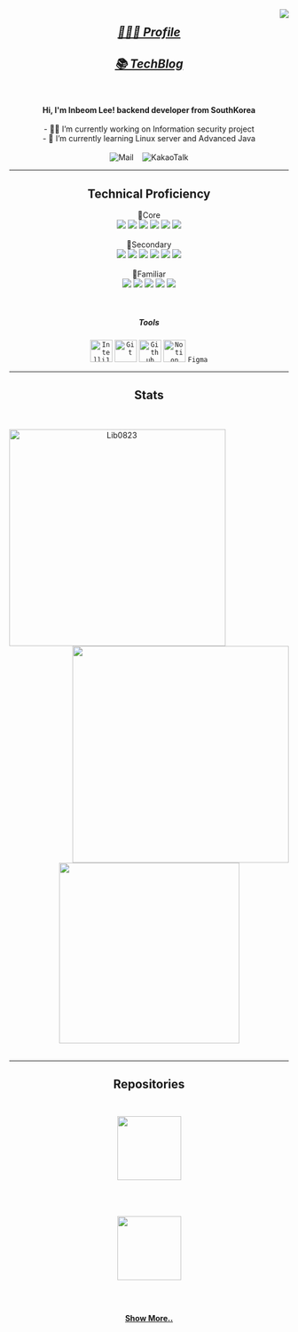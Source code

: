 <img align="right" src="https://visitor-badge.laobi.icu/badge?page_id=Lib0823.Lib0823">

<h5 align="center">
  <a href="https://inbeom.notion.site/Inbeom-s-Profile-342b42bc3a3e427f8aa7a20638a40f1b" target="_blank">
    <h2>👨🏻‍💻 Profile</h2>
  </a>
  <a href="https://inbeom.tistory.com/" target="_blank"> 
    <h2>📚 TechBlog</h2>
  </a>
</h5>

<br>
<p align="center">
 <b>Hi, I'm Inbeom Lee! backend developer from SouthKorea</b>
  <br>
  <br>
- 🧑‍💻 I’m currently working on Information security project       <br>
- 📝 I’m currently learning Linux server and Advanced Java       <br>
<br>
  <img alt="Mail" src="https://img.shields.io/badge/Mail-robot082373@naver.com-red">
  &nbsp;&nbsp;
  <img alt="KakaoTalk" src="https://img.shields.io/badge/Kakao-robor8667%40-yellow">
</p>

<hr>
<h2 align="center">Technical Proficiency</h2>
<p align="center">
  🥇Core<br>
  <img src="https://img.shields.io/badge/java-6DB33F?style=for-the-badge&logo=java&logoColor=white"> 
  <img src="https://img.shields.io/badge/spring-6DB33F?style=for-the-badge&logo=spring&logoColor=white">
  <img src="https://img.shields.io/badge/mybatis-6DB33F?style=for-the-badge&logo=mybatis&logoColor=white">
  <img src="https://img.shields.io/badge/junit5-6DB33F?style=for-the-badge&logo=junit5&logoColor=white">
  <img src="https://img.shields.io/badge/postgresql-6DB33F?style=for-the-badge&logo=postgresql&logoColor=white">
  <img src="https://img.shields.io/badge/elasticsearch-6DB33F?style=for-the-badge&logo=elasticsearch&logoColor=white">
  <br> <br>
  🥈Secondary<br>
  <img src="https://img.shields.io/badge/linux-6DB33F?style=for-the-badge&logo=linux&logoColor=white">
  <img src="https://img.shields.io/badge/jpa-6DB33F?style=for-the-badge&logo=jpa&logoColor=white">
  <img src="https://img.shields.io/badge/security-6DB33F?style=for-the-badge&logo=springsecurity&logoColor=white">
  <img src="https://img.shields.io/badge/android-6DB33F?style=for-the-badge&logo=android&logoColor=white">
  <img src="https://img.shields.io/badge/vue.js-6DB33F?style=for-the-badge&logo=vue.js&logoColor=white">
  <img src="https://img.shields.io/badge/mysql-6DB33F?style=for-the-badge&logo=mysql&logoColor=white">
  <br> <br>
  🥉Familiar<br>
  <img src="https://img.shields.io/badge/python-6DB33F?style=for-the-badge&logo=python&logoColor=white">
  <img src="https://img.shields.io/badge/jsp-6DB33F?style=for-the-badge&logo=jsp&logoColor=white">
  <img src="https://img.shields.io/badge/prometheus-6DB33F?style=for-the-badge&logo=prometheus&logoColor=white">
  <img src="https://img.shields.io/badge/grafana-6DB33F?style=for-the-badge&logo=grafana&logoColor=white">
  <img src="https://img.shields.io/badge/sqlite-6DB33F?style=for-the-badge&logo=sqlite&logoColor=white">
</p>
<br>
<h5 align="center">Tools</h5>
<div align="center">
  <code><img title="IntelliJ" height="40" src="https://user-images.githubusercontent.com/89591782/223767182-7a7091ec-a6ec-414c-9836-6c486441f671.png"></code>
  <code><img title="Git" height="40" src="https://user-images.githubusercontent.com/89591782/223766428-ef5c2298-eb2a-499e-acc4-ede92b69320b.png"></code>
  <code><img title="Github" height="40" src="https://user-images.githubusercontent.com/89591782/223766417-dc46e6e9-0544-459b-9025-502cb865153c.png"></code>
  <code><img title="Notion" height="40" src="https://user-images.githubusercontent.com/89591782/223766401-cced43c2-5612-46e9-96d9-1ed5bd3ef108.png"></code>
  <code>Figma</code>
</div>
<hr>

<h2 align="center">Stats</h2>
<br>
<p align=center>
  <div align=center>
    <a href="https://github.com/denvercoder1/github-readme-streak-stats" title="Go to Source">
      <img align="left" width=390 src="https://github-readme-streak-stats.herokuapp.com/?user=Lib0823&theme=react&border=61dafb&hide_border=true" alt="Lib0823" />
    </a>
    <a href="https://github.com/anuraghazra/github-readme-stats" title="Go to Source">
      <img align="right" width=390 src="https://github-readme-stats.vercel.app/api?username=Lib0823&show_icons=true&theme=react&border_color=61dafb&hide_border=true" />
    </a>
  </div>
  <br><br><br><br><br><br><br><br><br>
  <div align=center>
    <a href="https://github.com/anuraghazra/github-readme-stats">
      <img width=325 align="center" src="https://github-readme-stats.vercel.app/api/top-langs/?username=Lib0823&hide=c%23,powershell,Mathematica,Ruby,Objective-C,Objective-C%2b%2b,Cuda&title_color=61dafb&text_color=ffffff&icon_color=61dafb&bg_color=20232a&langs_count=8&layout=compact&border_color=61dafb&hide_border=true" />
    </a>
  </div>
  <br>

</p>

<hr>

<h2 align="center">Repositories</h2>
<br>
<div width="100%" align="center">
  <a align="center" href="https://github.com/Lib0823/MiracleStep-APP" title="MiracleStep-App"><img align="center" height="115" style="padding: 10px;" src="https://github-readme-stats.vercel.app/api/pin/?username=woojin0906&repo=MiracleStep_App&theme=react&border_color=61dafb&border_radius=10"></a>
<p> </p>
  <br>
  
  <a align="center" href="https://github.com/Lib0823/Chatbot_restAPI-GPT2" title="Chatbot(gpt)-API"><img align="center" height="115" style="padding: 10px;" src="https://github-readme-stats.vercel.app/api/pin/?username=Lib0823&repo=Chatbot_restAPI-GPT2&theme=react&border_color=61dafb&border_radius=10"></a>
</div>
<br/>

<h4 align="center">
  <a href="https://github.com/Lib0823?tab=repositories" title="Show Repositories">Show More..</a>
</h4>

